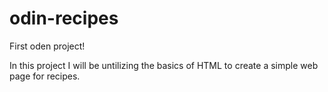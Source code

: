 # odin-recipes
First oden project!

In this project I will be untilizing the basics of HTML to create a simple web page for recipes.
